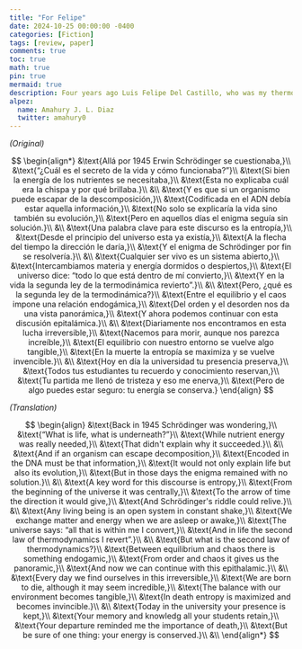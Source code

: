 ```yaml
---
title: "For Felipe"
date: 2024-10-25 00:00:00 -0400
categories: [Fiction]
tags: [review, paper]
comments: true
toc: true 
math: true
pin: true
mermaid: true
description: Four years ago Luis Felipe Del Castillo, who was my thermodynamics professor at the time, passed away. In those days of mourning I wrote him a poem that was later published in the Revista Mexicana de Física. Here is the original and an accurate English translation of the poem.
alpez:
  name: Amahury J. L. Diaz
  twitter: amahury0
---
```

_(Original)_

$$
\begin{align*}
&\text{Allá por 1945 Erwin Schrödinger se cuestionaba,}\\
&\text{“¿Cuál es el secreto de la vida y cómo funcionaba?”}\\
&\text{Si bien la energía de los nutrientes se necesitaba,}\\
&\text{Esta no explicaba cuál era la chispa y por qué brillaba.}\\
&\\
&\text{Y es que si un organismo puede escapar de la descomposición,}\\
&\text{Codificada en el ADN debía estar aquella información,}\\
&\text{No solo se explicaría la vida sino también su evolución,}\\
&\text{Pero en aquellos días el enigma seguía sin solución.}\\
&\\
&\text{Una palabra clave para este discurso es la entropía,}\\
&\text{Desde el principio del universo esta ya existía,}\\
&\text{A la flecha del tiempo la dirección le daría,}\\
&\text{Y el enigma de Schrödinger por fin se resolvería.}\\
&\\
&\text{Cualquier ser vivo es un sistema abierto,}\\
&\text{Intercambiamos materia y energía dormidos o despiertos,}\\
&\text{El universo dice: “todo lo que está dentro de mí convierto,}\\
&\text{Y en la vida la segunda ley de la termodinámica revierto”.}\\
&\\
&\text{Pero, ¿qué es la segunda ley de la termodinámica?}\\
&\text{Entre el equilibrio y el caos impone una relación endogámica,}\\
&\text{Del orden y el desorden nos da una vista panorámica,}\\
&\text{Y ahora podemos continuar con esta discusión epitalámica.}\\
&\\
&\text{Diariamente nos encontramos en esta lucha irreversible,}\\
&\text{Nacemos para morir, aunque nos parezca increíble,}\\
&\text{El equilibrio con nuestro entorno se vuelve algo tangible,}\\
&\text{En la muerte la entropía se maximiza y se vuelve invencible.}\\
&\\
&\text{Hoy en día la universidad tu presencia preserva,}\\
&\text{Todos tus estudiantes tu recuerdo y conocimiento reservan,}\\
&\text{Tu partida me llenó de tristeza y eso me enerva,}\\
&\text{Pero de algo puedes estar seguro: tu energía se conserva.}
\end{align}
$$

_(Translation)_

$$
\begin{align}
&\text{Back in 1945 Schrödinger was wondering,}\\
&\text{“What is life, what is underneath?”}\\
&\text{While nutrient energy was really needed,}\\
&\text{That didn't explain why it succeeded.}\\
&\\
&\text{And if an organism can escape decomposition,}\\
&\text{Encoded in the DNA must be that information,}\\
&\text{It would not only explain life but also its evolution,}\\
&\text{But in those days the enigma remained with no solution.}\\
&\\
&\text{A key word for this discourse is entropy,}\\
&\text{From the beginning of the universe it was centrally,}\\
&\text{To the arrow of time the direction it would give,}\\
&\text{And Schrödinger's riddle could relive.}\\
&\\
&\text{Any living being is an open system in constant shake,}\\
&\text{We exchange matter and energy when we are asleep or awake,}\\
&\text{The universe says: “all that is within me I convert,}\\
&\text{And in life the second law of thermodynamics I revert”.}\\
&\\
&\text{But what is the second law of thermodynamics?}\\
&\text{Between equilibrium and chaos there is something endogamic,}\\
&\text{From order and chaos it gives us the panoramic,}\\
&\text{And now we can continue with this epithalamic.}\\
&\\
&\text{Every day we find ourselves in this irreversible,}\\
&\text{We are born to die, although it may seem incredible,}\\
&\text{The balance with our environment becomes tangible,}\\
&\text{In death entropy is maximized and becomes invincible.}\\
&\\
&\text{Today in the university your presence is kept,}\\
&\text{Your memory and knowledg all your students retain,}\\
&\text{Your departure reminded me the importance of death,}\\
&\text{But be sure of one thing: your energy is conserved.}\\
&\\
\end{align*}
$$

